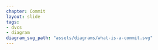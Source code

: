 ```yaml
---
chapter: Commit
layout: slide
tags:
- dvcs
- diagram
diagram_svg_path: "assets/diagrams/what-is-a-commit.svg"
---
```

